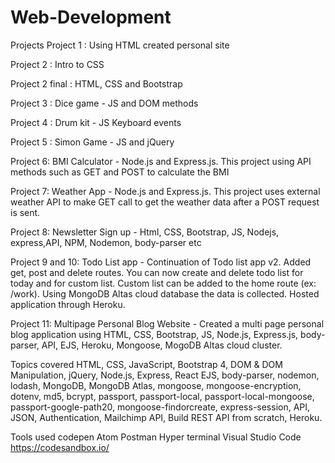 # Web-Development



Projects
Project 1 : Using HTML created personal site 

Project 2 : Intro to CSS

Project 2 final : HTML, CSS and Bootstrap 

Project 3 : Dice game - JS and DOM methods

Project 4 : Drum kit - JS Keyboard events

Project 5 : Simon Game - JS and jQuery 

Project 6: BMI Calculator - Node.js and Express.js. This project using API methods such as GET and POST to calculate the BMI




Project 7: Weather App - Node.js and Express.js. This project uses external weather API to make GET call to get the weather data after a POST request is sent.




Project 8: Newsletter Sign up - Html, CSS, Bootstrap, JS, Nodejs, express,API, NPM, Nodemon, body-parser etc 

Project 9 and 10: Todo List app - Continuation of Todo list app v2. Added get, post and delete routes. You can now create and delete todo list for today and for custom list. Custom list can be added to the home route (ex: /work). Using MongoDB Altas cloud database the data is collected. Hosted application through Heroku. 

Project 11: Multipage Personal Blog Website - Created a multi page personal blog application using HTML, CSS, Bootstrap, JS, Node.js, Express.js, body-parser, API, EJS, Heroku, Mongoose, MogoDB Altas cloud cluster.


Topics covered
HTML, CSS, JavaScript, Bootstrap 4, DOM & DOM Manipulation, jQuery, Node.js, Express, React EJS, body-parser, nodemon, lodash, MongoDB, MongoDB Atlas, mongoose, mongoose-encryption, dotenv, md5, bcrypt, passport, passport-local, passport-local-mongoose, passport-google-path20, mongoose-findorcreate, express-session, API, JSON, Authentication, Mailchimp API, Build REST API from scratch, Heroku.


Tools used
codepen
Atom
Postman
Hyper terminal
Visual Studio Code
https://codesandbox.io/
